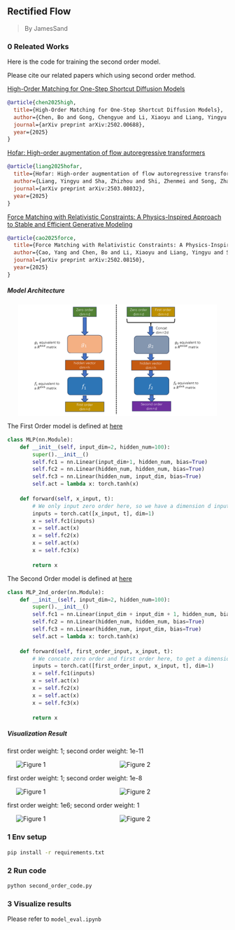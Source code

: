## Rectified Flow

> By JamesSand


<!-- I have also implement a google colab. You can find the colab [here](https://colab.research.google.com/drive/11pCMnpmV9H2cRhvT1mF1pVk_ySH3q0XZ?usp=sharing) -->

### 0 Releated Works

Here is the code for training the second order model. 

Please cite our related papers which using second order method.

[High-Order Matching for One-Step Shortcut Diffusion Models](https://arxiv.org/pdf/2502.00688)

```bibtex
@article{chen2025high,  
  title={High-Order Matching for One-Step Shortcut Diffusion Models},  
  author={Chen, Bo and Gong, Chengyue and Li, Xiaoyu and Liang, Yingyu and Sha, Zhizhou and Shi, Zhenmei and Song, Zhao and Wan, Mingda},  
  journal={arXiv preprint arXiv:2502.00688},  
  year={2025}  
}
```

[Hofar: High-order augmentation of flow autoregressive transformers](https://arxiv.org/pdf/2503.08032)
```bibtex
@article{liang2025hofar,  
  title={Hofar: High-order augmentation of flow autoregressive transformers},  
  author={Liang, Yingyu and Sha, Zhizhou and Shi, Zhenmei and Song, Zhao and Wan, Mingda},  
  journal={arXiv preprint arXiv:2503.08032},  
  year={2025}  
}
```

[Force Matching with Relativistic Constraints: A Physics-Inspired Approach to Stable and Efficient Generative Modeling](https://arxiv.org/pdf/2502.08150)
```bibtex
@article{cao2025force,  
  title={Force Matching with Relativistic Constraints: A Physics-Inspired Approach to Stable and Efficient Generative Modeling},  
  author={Cao, Yang and Chen, Bo and Li, Xiaoyu and Liang, Yingyu and Sha, Zhizhou and Shi, Zhenmei and Song, Zhao and Wan, Mingda},  
  journal={arXiv preprint arXiv:2502.08150},  
  year={2025}  
}
```




<!-- #### Loss curve

First order loss is ok. But second order loss has some spikes.

<div style="display: flex; justify-content: center; gap: 10px;">
  <img src="images\v2_floss.png" alt="Figure 1" width="80%">
</div>

<br>

<div style="display: flex; justify-content: center; gap: 10px;">
  <img src="images\v2_sloss.png" alt="Figure 2" width="80%">
</div>

<br>

<div style="display: flex; justify-content: center; gap: 10px;">
  <img src="images\v2_tloss.png" alt="Figure 3" width="80%">
</div> -->


##### Model Architecture

<div style="display: flex; justify-content: center; gap: 10px;">
  <img src="images/model_architecture.png" alt="Figure 1" width="90%">
</div>

The First Order model is defined at [here](https://github.com/JamesSand/SecondOrderRectifiedFlow/blob/f5c8bfc438152149b5fb0d571f56abebc123edde/second_order_code.py#L72)

```python
class MLP(nn.Module):
    def __init__(self, input_dim=2, hidden_num=100):
        super().__init__()
        self.fc1 = nn.Linear(input_dim+1, hidden_num, bias=True)
        self.fc2 = nn.Linear(hidden_num, hidden_num, bias=True)
        self.fc3 = nn.Linear(hidden_num, input_dim, bias=True)
        self.act = lambda x: torch.tanh(x)

    def forward(self, x_input, t):
        # We only input zero order here, so we have a dimension d input
        inputs = torch.cat([x_input, t], dim=1)
        x = self.fc1(inputs)
        x = self.act(x)
        x = self.fc2(x)
        x = self.act(x)
        x = self.fc3(x)

        return x
```

The Second Order model is defined at [here](https://github.com/JamesSand/SecondOrderRectifiedFlow/blob/f5c8bfc438152149b5fb0d571f56abebc123edde/second_order_code.py#L90)
```python
class MLP_2nd_order(nn.Module):
    def __init__(self, input_dim=2, hidden_num=100):
        super().__init__()
        self.fc1 = nn.Linear(input_dim + input_dim + 1, hidden_num, bias=True)
        self.fc2 = nn.Linear(hidden_num, hidden_num, bias=True)
        self.fc3 = nn.Linear(hidden_num, input_dim, bias=True)
        self.act = lambda x: torch.tanh(x)

    def forward(self, first_order_input, x_input, t):
        # We concate zero order and first order here, to get a dimension 2d input
        inputs = torch.cat([first_order_input, x_input, t], dim=1)
        x = self.fc1(inputs)
        x = self.act(x)
        x = self.fc2(x)
        x = self.act(x)
        x = self.fc3(x)

        return x
```


##### Visualization Result

first order weight: 1; second order weight: 1e-11

<div style="display: flex; justify-content: center; gap: 10px;">
  <img src="images/v3_scatter.png" alt="Figure 1" width="45%">
  <img src="images/v3_traj.png" alt="Figure 2" width="45%">
</div>

first order weight: 1; second order weight: 1e-8

<div style="display: flex; justify-content: center; gap: 10px;">
  <img src="images/v4_scatter.png" alt="Figure 1" width="45%">
  <img src="images/v4_traj.png" alt="Figure 2" width="45%">
</div>

first order weight: 1e6; second order weight: 1

<div style="display: flex; justify-content: center; gap: 10px;">
  <img src="images/v5_scatter.png" alt="Figure 1" width="45%">
  <img src="images/v5_traj.png" alt="Figure 2" width="45%">
</div>

 



<!-- #### Gradient norm

The gradient norm is reported under: first order weight: 1e6; second order weight: 1

> Zhizhou Sha: I have little sence about grad norm. I am not sure when should we clip the grad?

<div style="display: flex; justify-content: center; gap: 10px;">
  <img src="images/first_grad_norm.png" alt="Figure 1" width="80%">
</div>

<br>

<div style="display: flex; justify-content: center; gap: 10px;">
  <img src="images/second_grad_norm.png" alt="Figure 1" width="80%">
</div> -->


### 1 Env setup

```bash
pip install -r requirements.txt
```

### 2 Run code
```bash
python second_order_code.py
```

### 3 Visualize results

Please refer to `model_eval.ipynb`


